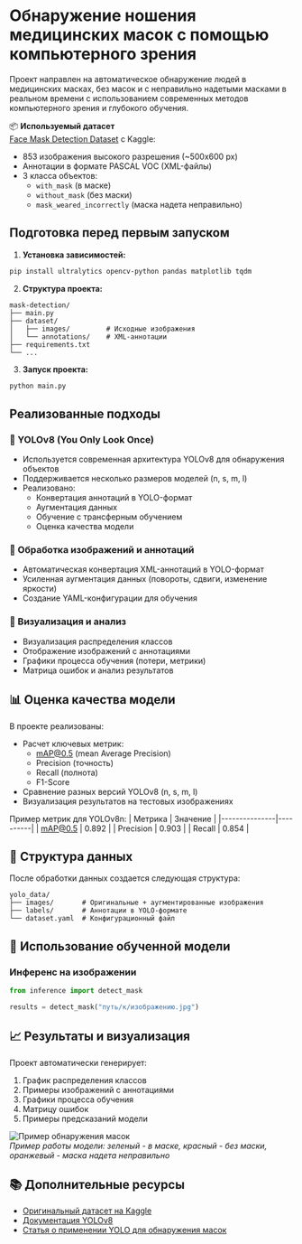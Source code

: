 # Обнаружение ношения медицинских масок с помощью компьютерного зрения

Проект направлен на автоматическое обнаружение людей в медицинских масках, без масок и с неправильно надетыми масками в реальном времени с использованием современных методов компьютерного зрения и глубокого обучения.

📦 **Используемый датасет**  
[Face Mask Detection Dataset](https://www.kaggle.com/datasets/andrewmvd/face-mask-detection) с Kaggle:
- 853 изображения высокого разрешения (~500x600 px)
- Аннотации в формате PASCAL VOC (XML-файлы)
- 3 класса объектов:
  - `with_mask` (в маске)
  - `without_mask` (без маски)
  - `mask_weared_incorrectly` (маска надета неправильно)

## Подготовка перед первым запуском

1. **Установка зависимостей:**
```bash
pip install ultralytics opencv-python pandas matplotlib tqdm
```

2. **Структура проекта:**
```
mask-detection/
├── main.py
├── dataset/
│   ├── images/         # Исходные изображения
│   └── annotations/    # XML-аннотации
├── requirements.txt
└── ...
```

3. **Запуск проекта:**
```bash
python main.py
```

## Реализованные подходы

### 🔸 YOLOv8 (You Only Look Once)
- Используется современная архитектура YOLOv8 для обнаружения объектов
- Поддерживается несколько размеров моделей (n, s, m, l)
- Реализовано:
  - Конвертация аннотаций в YOLO-формат
  - Аугментация данных
  - Обучение с трансферным обучением
  - Оценка качества модели

### 🔸 Обработка изображений и аннотаций
- Автоматическая конвертация XML-аннотаций в YOLO-формат
- Усиленная аугментация данных (повороты, сдвиги, изменение яркости)
- Создание YAML-конфигурации для обучения

### 🔸 Визуализация и анализ
- Визуализация распределения классов
- Отображение изображений с аннотациями
- Графики процесса обучения (потери, метрики)
- Матрица ошибок и анализ результатов

## 📊 Оценка качества модели

В проекте реализованы:
- Расчет ключевых метрик:
  - mAP@0.5 (mean Average Precision)
  - Precision (точность)
  - Recall (полнота)
  - F1-Score
- Сравнение разных версий YOLOv8 (n, s, m, l)
- Визуализация результатов на тестовых изображениях

Пример метрик для YOLOv8n:
| Метрика       | Значение |
|---------------|----------|
| mAP@0.5       | 0.892    |
| Precision     | 0.903    |
| Recall        | 0.854    |
## 📂 Структура данных

После обработки данных создается следующая структура:
```
yolo_data/
├── images/       # Оригинальные + аугментированные изображения
├── labels/       # Аннотации в YOLO-формате
└── dataset.yaml  # Конфигурационный файл
```

## 🚀 Использование обученной модели

### Инференс на изображении
```python
from inference import detect_mask

results = detect_mask("путь/к/изображению.jpg")
```



## 📈 Результаты и визуализация

Проект автоматически генерирует:
1. График распределения классов
2. Примеры изображений с аннотациями
3. Графики процесса обучения
4. Матрицу ошибок
5. Примеры предсказаний модели

![Пример обнаружения масок](https://example.com/predictions.png)  
*Пример работы модели: зеленый - в маске, красный - без маски, оранжевый - маска надета неправильно*

## 📚 Дополнительные ресурсы
- [Оригинальный датасет на Kaggle](https://www.kaggle.com/datasets/andrewmvd/face-mask-detection)
- [Документация YOLOv8](https://docs.ultralytics.com/)
- [Статья о применении YOLO для обнаружения масок](https://arxiv.org/abs/2205.01338)
